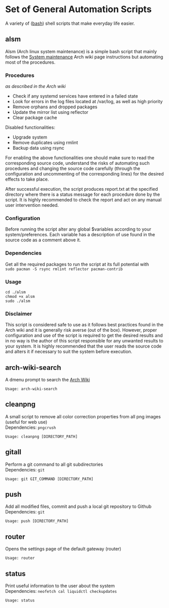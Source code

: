 # Set of General Automation Scripts
A variety of ([bash](https://github.com/gitGNU/gnu_bash)) shell  scripts that make everyday life easier.

## alsm
Alsm (Arch linux system maintenance) is a simple bash script that mainly follows the [System maintenance](https://wiki.archlinux.org/index.php/System_maintenance) Arch wiki page instructions but automating most of the procedures.
### Procedures
*as described in the Arch wiki*
- Check if any systemd services have entered in a failed state
- Look for errors in the log files located at /var/log, as well as high priority
- Remove orphans and dropped packages
- Update the mirror list using reflector
- Clear package cache

Disabled functionalities:
- Upgrade system
- Remove duplicates using rmlint
- Backup data using rsync  

For enabling the above functionalities one should make sure to read the corresponding source code, understand the risks of automating such procedures and changing the source code carefully (through the configuration and uncommenting of the corresponding lines) for the desired effects to take place.

After successful execution, the script produces report.txt at the specified directory where there is a status message for each procedure done by the script. It is highly recommended to check the report and act on any manual user intervention needed.
### Configuration
Before running the script alter any global $variables according to your system/preferences. Each variable has a description of use found in the source code as a comment above it.
### Dependencies
Get all the required packages to run the script at its full potential with  
`sudo pacman -S rsync rmlint reflector pacman-contrib`
### Usage
`cd ./alsm`  
`chmod +x alsm`  
`sudo ./alsm`  
### Disclaimer
This script is considered safe to use as it follows best practices found in the Arch wiki and it is generally risk averse (out of the box). However, proper configuration and use of the script is required to get the desired results and in no way is the author of this script responsible for any unwanted results to your system. It is highly recommended that the user reads the source code and alters it if necessary to suit the system before execution.

## arch-wiki-search  
A dmenu prompt to search the [Arch Wiki](https://wiki.archlinux.org/)  
```
Usage: arch-wiki-search
```

## cleanpng
A small script to remove all color correction properties from all png images (useful for web use)  
Dependencies: `pngcrush`
```
Usage: cleanpng [DIRECTORY_PATH]
```

## gitall
Perform a git command to all git subdirectories  
Dependencies: `git`
```
Usage: git GIT_COMMAND [DIRECTORY_PATH]
```

## push  
Add all modified files, commit and push a local git repository to Github  
Dependencies: `git`  
```
Usage: push [DIRECTORY_PATH]
```

## router  
Opens the settings page of the default gateway (router)  
```
Usage: router
```

## status  
Print useful information to the user about the system  
Dependencies: `neofetch cal liquidctl checkupdates`
```
Usage: status
```
